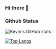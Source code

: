### Hi there 👋




### Github Status

![Kevin's GitHub stats](https://github-readme-stats.vercel.app/api?username=KZy1218&show_icons=true&theme=cobalt&font=calibri)

[![Top Langs](https://github-readme-stats.vercel.app/api/top-langs/?username=KZy1218&layout=compact)](https://github.com/KZy1218/github-readme-stats)

<!--
**KZy1218/KZy1218** is a ✨ _special_ ✨ repository because its `README.md` (this file) appears on your GitHub profile.

Here are some ideas to get you started:

- 🔭 I’m currently working on ...
- 🌱 I’m currently learning ...
- 👯 I’m looking to collaborate on ...
- 🤔 I’m looking for help with ...
- 💬 Ask me about ...
- 📫 How to reach me: ...
- 😄 Pronouns: ...
- ⚡ Fun fact: ...
-->
